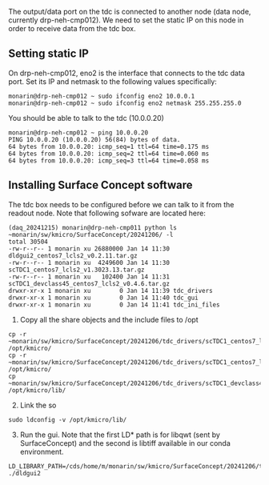 The output/data port on the tdc is connected to another node (data node, currently drp-neh-cmp012). We need to set the static IP on this node in order to receive data from the tdc box.
## Setting static IP 
On drp-neh-cmp012, eno2 is the interface that connects to the tdc data port. Set its IP and netmask to the following values specifically:
```
monarin@drp-neh-cmp012 ~ sudo ifconfig eno2 10.0.0.1
monarin@drp-neh-cmp012 ~ sudo ifconfig eno2 netmask 255.255.255.0
```
You should be able to talk to the tdc (10.0.0.20)
```
monarin@drp-neh-cmp012 ~ ping 10.0.0.20
PING 10.0.0.20 (10.0.0.20) 56(84) bytes of data.
64 bytes from 10.0.0.20: icmp_seq=1 ttl=64 time=0.175 ms
64 bytes from 10.0.0.20: icmp_seq=2 ttl=64 time=0.060 ms
64 bytes from 10.0.0.20: icmp_seq=3 ttl=64 time=0.058 ms
```
## Installing Surface Concept software
The tdc box needs to be configured before we can talk to it from the readout node. 
Note that following sofware are located here:
```
(daq_20241215) monarin@drp-neh-cmp011 python ls ~monarin/sw/kmicro/SurfaceConcept/20241206/ -l
total 30504
-rw-r--r-- 1 monarin xu 26880000 Jan 14 11:30 dldgui2_centos7_lcls2_v0.2.11.tar.gz
-rw-r--r-- 1 monarin xu  4249600 Jan 14 11:30 scTDC1_centos7_lcls2_v1.3023.13.tar.gz
-rw-r--r-- 1 monarin xu   102400 Jan 14 11:31 scTDC1_devclass45_centos7_lcls2_v0.4.6.tar.gz
drwxr-xr-x 1 monarin xu        0 Jan 14 11:39 tdc_drivers
drwxr-xr-x 1 monarin xu        0 Jan 14 11:40 tdc_gui
drwxr-xr-x 1 monarin xu        0 Jan 14 11:41 tdc_ini_files
```
1. Copy all the share objects and the include files to /opt
```
cp -r ~monarin/sw/kmicro/SurfaceConcept/20241206/tdc_drivers/scTDC1_centos7_lcls2_v1.3023.13/include /opt/kmicro/
cp -r ~monarin/sw/kmicro/SurfaceConcept/20241206/tdc_drivers/scTDC1_centos7_lcls2_v1.3023.13/lib /opt/kmicro/
cp ~monarin/sw/kmicro/SurfaceConcept/20241206/tdc_drivers/scTDC1_devclass45_centos7_lcls2_v1.3023.13/* /opt/kmicro/lib/
```
2. Link the so
```
sudo ldconfig -v /opt/kmicro/lib/
```
3. Run the gui. Note that the first LD* path is for libqwt (sent by SurfaceConcept) and the second is libtiff available in our conda environment.
```
LD_LIBRARY_PATH=/cds/home/m/monarin/sw/kmicro/SurfaceConcept/20241206/tdc_gui/dldgui2_centos7_lcls2_v0.2.11:$CONDA_PREFIX/lib ./dldgui2
```

